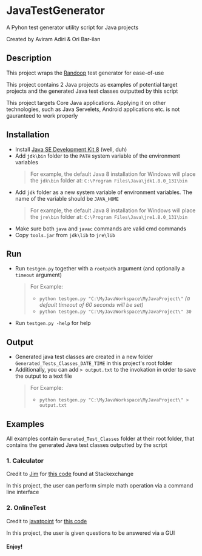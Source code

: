 # JavaTestGenerator
A Pyhon test generator utility script for Java projects

Created by Aviram Adiri & Ori Bar-ilan

## Description
This project wraps the [Randoop](https://randoop.github.io/randoop/ "Randoop") test generator for ease-of-use

This project contains 2 Java projects as examples of potential target projects and the generated Java test classes outputted by this script

This project targets Core Java applications. Applying it on other technologies, such as Java Servelets, Android applications etc. is not gauranteed to work properly

## Installation
- Install [Java SE Development Kit 8](http://www.oracle.com/technetwork/java/javase/downloads/jdk8-downloads-2133151.html "JDK") (well, duh)
- Add `jdk\bin` folder to the `PATH` system variable of the environment variables
	> For example, the default Java 8 installation for Windows will place the `jdk\bin` folder at:
	> `C:\Program Files\Java\jdk1.8.0_131\bin`
- Add `jdk` folder as a new system variable of environment variables. The name of the variable should be `JAVA_HOME`
	> For example, the default Java 8 installation for Windows will place the `jre\bin` folder at:
	> `C:\Program Files\Java\jre1.8.0_131\bin`
- Make sure both `java` and `javac` commands are valid cmd commands
- Copy `tools.jar` from `jdk\lib` to `jre\lib`

## Run
- Run `testgen.py` together with a `rootpath` argument (and optionally a `timeout` argument)
	> For Example: 
	>	*	`python testgen.py "C:\MyJavaWorkspace\MyJavaProject\"` *(a default timeout of 60 seconds will be set)*
	>	*	`python testgen.py "C:\MyJavaWorkspace\MyJavaProject\" 30`
- Run `testgen.py -help` for help

## Output
- Generated java test classes are created in a new folder `Generated_Tests_Classes_DATE_TIME` in this project's root folder
- Additionally, you can add `> output.txt` to the invokation in order to save the output to a text file
	> For Example: 
	>	*	`python testgen.py "C:\MyJavaWorkspace\MyJavaProject\" > output.txt`

## Examples
All examples contain `Generated_Test_Classes` folder at their root folder, that contains the generated Java test classes outputted by the script

### 1. Calculator
Credit to [Jim](https://codereview.stackexchange.com/users/29439/jim) for [this code](https://codereview.stackexchange.com/questions/30950/simple-calculator-in-java) found at Stackexchange

In this project, the user can perform simple math operation via a command line interface

### 2. OnlineTest
Credit to [javatpoint](https://www.javatpoint.com) for [this code](https://www.javatpoint.com/online-exam-project-in-java-swing-without-database)

In this project, the user is given questions to be answered via a GUI

#### Enjoy!
